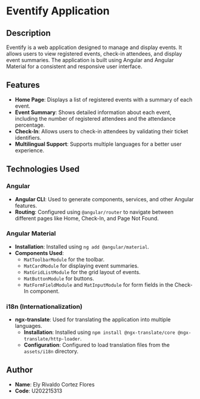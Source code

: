 # Eventify Application

## Description
Eventify is a web application designed to manage and display events. It allows users to view registered events, check-in attendees, and display event summaries. The application is built using Angular and Angular Material for a consistent and responsive user interface.

## Features
- **Home Page**: Displays a list of registered events with a summary of each event.
- **Event Summary**: Shows detailed information about each event, including the number of registered attendees and the attendance percentage.
- **Check-In**: Allows users to check-in attendees by validating their ticket identifiers.
- **Multilingual Support**: Supports multiple languages for a better user experience.

## Technologies Used

### Angular
- **Angular CLI**: Used to generate components, services, and other Angular features.
- **Routing**: Configured using `@angular/router` to navigate between different pages like Home, Check-In, and Page Not Found.

### Angular Material
- **Installation**: Installed using `ng add @angular/material`.
- **Components Used**:
  - `MatToolbarModule` for the toolbar.
  - `MatCardModule` for displaying event summaries.
  - `MatGridListModule` for the grid layout of events.
  - `MatButtonModule` for buttons.
  - `MatFormFieldModule` and `MatInputModule` for form fields in the Check-In component.

### i18n (Internationalization)
- **ngx-translate**: Used for translating the application into multiple languages.
  - **Installation**: Installed using `npm install @ngx-translate/core @ngx-translate/http-loader`.
  - **Configuration**: Configured to load translation files from the `assets/i18n` directory.

## Author
- **Name**: Ely Rivaldo Cortez Flores
- **Code**: U202215313
